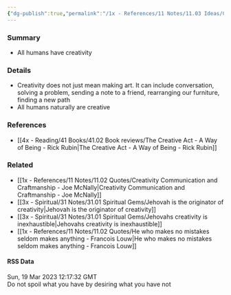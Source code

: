 ```yaml
---
{"dg-publish":true,"permalink":"/1x - References/11 Notes/11.03 Ideas/Creativity is a fundamental quality of being human/","title":"Creativity is a fundamental quality of being human","created":"2023-03-19T11:49:10.000+03:00","updated":"2024-02-14T20:18:34.126+03:00"}
---
```



### Summary
- All humans have creativity

### Details
- Creativity does not just mean making art. It can include conversation, solving a problem, sending a note to a friend, rearranging our furniture, finding a new path
- All humans naturally are creative

### References
- [[4x - Reading/41 Books/41.02 Book reviews/The Creative Act - A Way of Being - Rick Rubin\|The Creative Act - A Way of Being - Rick Rubin]]

### Related
- [[1x - References/11 Notes/11.02 Quotes/Creativity Communication and Craftmanship - Joe McNally\|Creativity Communication and Craftmanship - Joe McNally]]
- [[3x - Spiritual/31 Notes/31.01 Spiritual Gems/Jehovah is the originator of creativity\|Jehovah is the originator of creativity]]
- [[3x - Spiritual/31 Notes/31.01 Spiritual Gems/Jehovahs creativity is inexhaustible\|Jehovahs creativity is inexhaustible]]
- [[1x - References/11 Notes/11.02 Quotes/He who makes no mistakes seldom makes anything - Francois Louw\|He who makes no mistakes seldom makes anything - Francois Louw]]

#### RSS Data
<div class='date'>Sun, 19 Mar 2023 12:17:32 GMT</div>
<div class='description'> Do not spoil what you have by desiring what you have not</div>

